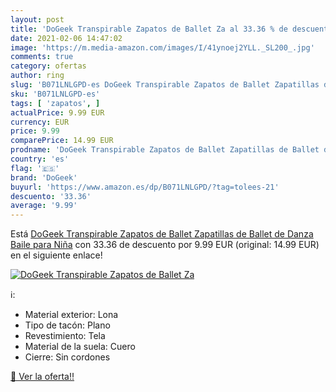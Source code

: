 ```yaml
---
layout: post
title: 'DoGeek Transpirable Zapatos de Ballet Za al 33.36 % de descuento'
date: 2021-02-06 14:47:02
image: 'https://m.media-amazon.com/images/I/41ynoej2YLL._SL200_.jpg'
comments: true
category: ofertas
author: ring
slug: 'B071LNLGPD-es DoGeek Transpirable Zapatos de Ballet Zapatillas de Ballet...'
sku: 'B071LNLGPD-es'
tags: [ 'zapatos', ]
actualPrice: 9.99 EUR
currency: EUR
price: 9.99
comparePrice: 14.99 EUR
prodname: 'DoGeek Transpirable Zapatos de Ballet Zapatillas de Ballet de Danza Baile para Niña'
country: 'es'
flag: '🇪🇸'
brand: 'DoGeek'
buyurl: 'https://www.amazon.es/dp/B071LNLGPD/?tag=tolees-21'
descuento: '33.36'
average: '9.99'
---
```


Está [DoGeek Transpirable Zapatos de Ballet Zapatillas de Ballet de Danza Baile para Niña](https://www.amazon.es/dp/B071LNLGPD/?tag=tolees-21) con 33.36 de descuento por 9.99 EUR (original: 14.99 EUR) en el siguiente enlace!

[![DoGeek Transpirable Zapatos de Ballet Za](https://m.media-amazon.com/images/I/41ynoej2YLL._SL200_.jpg)](https://www.amazon.es/dp/B071LNLGPD/?tag=tolees-21)

ℹ️:

- Material exterior: Lona
- Tipo de tacón: Plano
- Revestimiento: Tela
- Material de la suela: Cuero
- Cierre: Sin cordones

[🛒 Ver la oferta!!](https://www.amazon.es/dp/B071LNLGPD/?tag=tolees-21)
